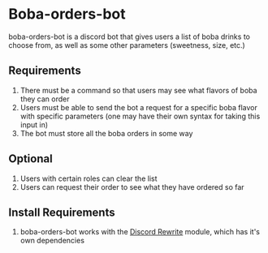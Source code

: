 # Boba-orders-bot
boba-orders-bot is a discord bot that gives users a list of boba drinks to choose from, as well as some other parameters (sweetness, size, etc.)
## Requirements
1. There must be a command so that users may see what flavors of boba they  can order
1. Users must be able to send the bot a request for a specific boba flavor with specific parameters (one may have their own syntax for taking this input in)
1. The bot must store all the boba orders in some way
## Optional
1. Users with certain roles can clear the list
1. Users can request their order to see what they have ordered so far
## Install Requirements
1. boba-orders-bot works with the [Discord Rewrite](https://github.com/Rapptz/discord.py/tree/rewrite) module, which has it's own dependencies
